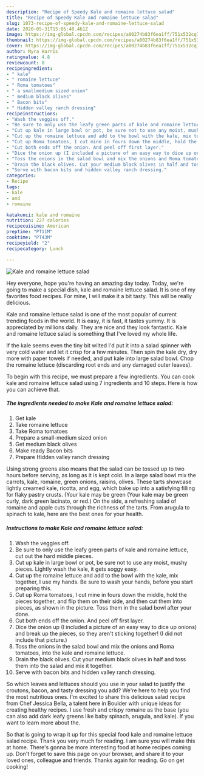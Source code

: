 ```yaml
---
description: "Recipe of Speedy Kale and romaine lettuce salad"
title: "Recipe of Speedy Kale and romaine lettuce salad"
slug: 1073-recipe-of-speedy-kale-and-romaine-lettuce-salad
date: 2020-05-31T15:05:40.461Z
image: https://img-global.cpcdn.com/recipes/a00274b83f6ea1ff/751x532cq70/kale-and-romaine-lettuce-salad-recipe-main-photo.jpg
thumbnail: https://img-global.cpcdn.com/recipes/a00274b83f6ea1ff/751x532cq70/kale-and-romaine-lettuce-salad-recipe-main-photo.jpg
cover: https://img-global.cpcdn.com/recipes/a00274b83f6ea1ff/751x532cq70/kale-and-romaine-lettuce-salad-recipe-main-photo.jpg
author: Myra Harris
ratingvalue: 4.8
reviewcount: 8
recipeingredient:
- " kale"
- " romaine lettuce"
- " Roma tomatoes"
- " a smallmedium sized onion"
- " medium black olives"
- " Bacon bits"
- " Hidden valley ranch dressing"
recipeinstructions:
- "Wash the veggies off."
- "Be sure to only use the leafy green parts of kale and romaine lettuce, cut out the hard middle pieces."
- "Cut up kale in large bowl or pot, be sure not to use any moist, mushy pieces. Lightly wash the kale, it gets soggy easy."
- "Cut up the romaine lettuce and add to the bowl with the kale, mix together, I use my hands. Be sure to wash your hands, before you start preparing this."
- "Cut up Roma tomatoes, I cut mine in fours down the middle, hold the pieces together, and flip them on their side, and then cut them into pieces, as shown in the picture. Toss them in the salad bowl after your done."
- "Cut both ends off the onion. And peel off first layer."
- "Dice the onion up (I included a picture of an easy way to dice up onions) and break up the pieces, so they aren&#39;t sticking together! (I did not include that picture.)"
- "Toss the onions in the salad bowl and mix the onions and Roma tomatoes, into the kale and romaine lettuce."
- "Drain the black olives. Cut your medium black olives in half and toss them into the salad and mix it together."
- "Serve with bacon bits and hidden valley ranch dressing."
categories:
- Recipe
tags:
- kale
- and
- romaine

katakunci: kale and romaine 
nutrition: 227 calories
recipecuisine: American
preptime: "PT11M"
cooktime: "PT43M"
recipeyield: "2"
recipecategory: Lunch

---
```



![Kale and romaine lettuce salad](https://img-global.cpcdn.com/recipes/a00274b83f6ea1ff/751x532cq70/kale-and-romaine-lettuce-salad-recipe-main-photo.jpg)

Hey everyone, hope you're having an amazing day today. Today, we're going to make a special dish, kale and romaine lettuce salad. It is one of my favorites food recipes. For mine, I will make it a bit tasty. This will be really delicious.

Kale and romaine lettuce salad is one of the most popular of current trending foods in the world. It is easy, it is fast, it tastes yummy. It is appreciated by millions daily. They are nice and they look fantastic. Kale and romaine lettuce salad is something that I've loved my whole life.

If the kale seems even the tiny bit wilted I&#39;d put it into a salad spinner with very cold water and let it crisp for a few minutes. Then spin the kale dry, dry more with paper towels if needed, and put kale into large salad bowl. Chop the romaine lettuce (discarding root ends and any damaged outer leaves).


To begin with this recipe, we must prepare a few ingredients. You can cook kale and romaine lettuce salad using 7 ingredients and 10 steps. Here is how you can achieve that.

<!--inarticleads1-->

##### The ingredients needed to make Kale and romaine lettuce salad:

1. Get  kale
1. Take  romaine lettuce
1. Take  Roma tomatoes
1. Prepare  a small-medium sized onion
1. Get  medium black olives
1. Make ready  Bacon bits
1. Prepare  Hidden valley ranch dressing


Using strong greens also means that the salad can be tossed up to two hours before serving, as long as it is kept cold. In a large salad bowl mix the carrots, kale, romaine, green onions, raisins, olives. These tarts showcase lightly creamed kale, ricotta, and egg, which bake up into a satisfying filling for flaky pastry crusts. (Your kale may be green (Your kale may be green curly, dark green lacinato, or red.) On the side, a refreshing salad of romaine and apple cuts through the richness of the tarts. From arugula to spinach to kale, here are the best ones for your health. 

<!--inarticleads2-->

##### Instructions to make Kale and romaine lettuce salad:

1. Wash the veggies off.
1. Be sure to only use the leafy green parts of kale and romaine lettuce, cut out the hard middle pieces.
1. Cut up kale in large bowl or pot, be sure not to use any moist, mushy pieces. Lightly wash the kale, it gets soggy easy.
1. Cut up the romaine lettuce and add to the bowl with the kale, mix together, I use my hands. Be sure to wash your hands, before you start preparing this.
1. Cut up Roma tomatoes, I cut mine in fours down the middle, hold the pieces together, and flip them on their side, and then cut them into pieces, as shown in the picture. Toss them in the salad bowl after your done.
1. Cut both ends off the onion. And peel off first layer.
1. Dice the onion up (I included a picture of an easy way to dice up onions) and break up the pieces, so they aren&#39;t sticking together! (I did not include that picture.)
1. Toss the onions in the salad bowl and mix the onions and Roma tomatoes, into the kale and romaine lettuce.
1. Drain the black olives. Cut your medium black olives in half and toss them into the salad and mix it together.
1. Serve with bacon bits and hidden valley ranch dressing.


So which leaves and lettuces should you use in your salad to justify the croutons, bacon, and tasty dressing you add? We&#39;re here to help you find the most nutritious ones. I&#39;m excited to share this delicious salad recipe from Chef Jessica Bella, a talent here in Boulder with unique ideas for creating healthy recipes. I use fresh and crispy romaine as the base (you can also add dark leafy greens like baby spinach, arugula, and kale). If you want to learn more about the. 

So that is going to wrap it up for this special food kale and romaine lettuce salad recipe. Thank you very much for reading. I am sure you will make this at home. There's gonna be more interesting food at home recipes coming up. Don't forget to save this page on your browser, and share it to your loved ones, colleague and friends. Thanks again for reading. Go on get cooking!

